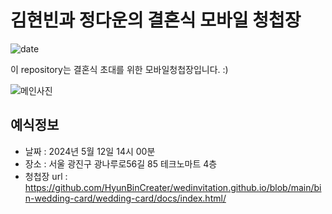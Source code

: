 # 김현빈과 정다운의 결혼식 모바일 청첩장
![date](https://img.shields.io/date/1558189800.svg?style=for-the-badge)

이 repository는 결혼식 초대를 위한 모바일청첩장입니다. :)


![메인사진](https://github.com/HyunBinCreater/WeddingInvitation/bin-wedding-card/wedding-card/docs/images/wp4.png)

## 예식정보

* 날짜 : 2024년 5월 12일 14시 00분
* 장소 : 서울 광진구 광나루로56길 85 테크노마트 4층
* 청첩장 url : https://github.com/HyunBinCreater/wedinvitation.github.io/blob/main/bin-wedding-card/wedding-card/docs/index.html/


